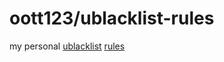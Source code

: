 # oott123/ublacklist-rules
my personal [ublacklist](https://github.com/iorate/uBlacklist) [rules](https://cdn.jsdelivr.net/gh/oott123/ublacklist-rules@master/rules.txt)
